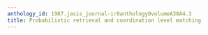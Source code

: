 ```yaml
---
anthology_id: 1987.jasis_journal-ir0anthology0volumeA38A4.3
title: Probabilistic retrieval and coordination level matching
---
```

